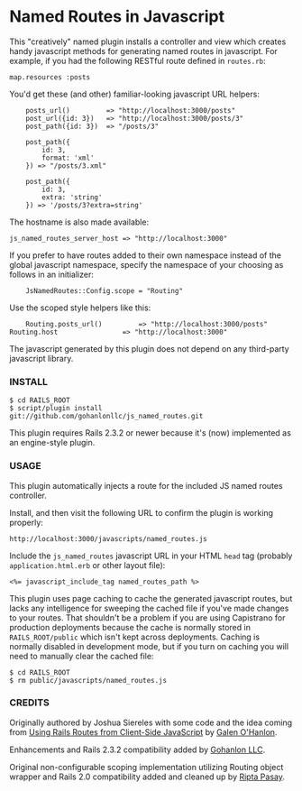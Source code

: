 Named Routes in Javascript
==========================

This "creatively" named plugin installs a controller and view which creates handy javascript methods for generating named routes in javascript. For example, if you had the following RESTful route defined in `routes.rb`:

    map.resources :posts

You'd get these (and other) familiar-looking javascript URL helpers:

		posts_url()         => "http://localhost:3000/posts"
		post_url({id: 3})   => "http://localhost:3000/posts/3"
		post_path({id: 3})  => "/posts/3"

		post_path({
			id: 3, 
			format: 'xml'
		}) => "/posts/3.xml"
		
		post_path({
			id: 3,
			extra: 'string'
		}) => '/posts/3?extra=string'

The hostname is also made available:

    js_named_routes_server_host => "http://localhost:3000"

If you prefer to have routes added to their own namespace instead of the global javascript namespace, specify the namespace of your choosing as follows in an initializer:

		JsNamedRoutes::Config.scope = "Routing"

Use the scoped style helpers like this:

		Routing.posts_url()         => "http://localhost:3000/posts"
    Routing.host                => "http://localhost:3000"

The javascript generated by this plugin does not depend on any third-party javascript library.

### INSTALL

    $ cd RAILS_ROOT
    $ script/plugin install git://github.com/gohanlonllc/js_named_routes.git

This plugin requires Rails 2.3.2 or newer because it's (now) implemented as an engine-style plugin.

### USAGE

This plugin automatically injects a route for the included JS named routes controller.

Install, and then visit the following URL to confirm the plugin is working properly:

    http://localhost:3000/javascripts/named_routes.js

Include the `js_named_routes` javascript URL in your HTML `head` tag (probably `application.html.erb` or other layout file):

    <%= javascript_include_tag named_routes_path %>

This plugin uses page caching to cache the generated javascript routes, but lacks any intelligence for sweeping the
cached file if you've made changes to your routes. That shouldn't be a problem if you are using Capistrano for
production deployments because the cache is normally stored in `RAILS_ROOT/public` which isn't kept across
deployments. Caching is normally disabled in development mode, but if you turn on caching you will need to manually
clear the cached file:

    $ cd RAILS_ROOT
    $ rm public/javascripts/named_routes.js

### CREDITS

Originally authored by Joshua Siereles with some code and the idea coming from [Using Rails Routes from Client-Side JavaScript](http://gohanlon.com/2007/7/15/using-rails-named-routes-from-client-side-javascript) by [Galen O'Hanlon](http://gohanlon.com).

Enhancements and Rails 2.3.2 compatibility added by [Gohanlon LLC](http://gohanlon.com).

Original non-configurable scoping implementation utilizing Routing object wrapper and Rails 2.0 compatibility added and cleaned up by [Ripta Pasay](http://twitter.com/rpasay).
